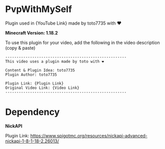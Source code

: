 # PvpWithMySelf

Plugin used in {YouTube Link} made by toto7735 with ❤

**Minecraft Version: 1.18.2**

To use this plugin for your video, add the following in the video description (copy & paste)

```
------------------------------------------------------
This video uses a plugin made by toto with ❤

Content & Plugin Idea: toto7735
Plugin Author: toto7735

Plugin Link: {Plugin Link}
Original Video Link: {Video Link}
------------------------------------------------------
```

# Dependency

**NickAPI**

Plugin Link: https://www.spigotmc.org/resources/nickapi-advanced-nickapi-1-8-1-18-2.26013/
